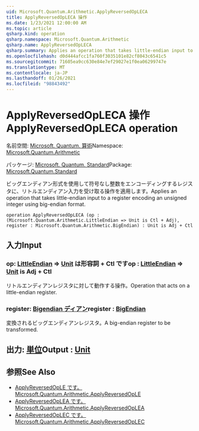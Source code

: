 ```yaml
---
uid: Microsoft.Quantum.Arithmetic.ApplyReversedOpLECA
title: ApplyReversedOpLECA 操作
ms.date: 1/23/2021 12:00:00 AM
ms.topic: article
qsharp.kind: operation
qsharp.namespace: Microsoft.Quantum.Arithmetic
qsharp.name: ApplyReversedOpLECA
qsharp.summary: Applies an operation that takes little-endian input to a register encoding an unsigned integer using big-endian format.
ms.openlocfilehash: d0d444afcc1fa760f3035101e82cf8043c6541c5
ms.sourcegitcommit: 71605ea9cc630e84e7ef29027e1f0ea06299747e
ms.translationtype: MT
ms.contentlocale: ja-JP
ms.lasthandoff: 01/26/2021
ms.locfileid: "98843492"
---
```

# <a name="applyreversedopleca-operation"></a><span data-ttu-id="e2d6c-102">ApplyReversedOpLECA 操作</span><span class="sxs-lookup"><span data-stu-id="e2d6c-102">ApplyReversedOpLECA operation</span></span>

<span data-ttu-id="e2d6c-103">名前空間: [Microsoft. Quantum. 算術](xref:Microsoft.Quantum.Arithmetic)</span><span class="sxs-lookup"><span data-stu-id="e2d6c-103">Namespace: [Microsoft.Quantum.Arithmetic](xref:Microsoft.Quantum.Arithmetic)</span></span>

<span data-ttu-id="e2d6c-104">パッケージ: [Microsoft. Quantum. Standard](https://nuget.org/packages/Microsoft.Quantum.Standard)</span><span class="sxs-lookup"><span data-stu-id="e2d6c-104">Package: [Microsoft.Quantum.Standard](https://nuget.org/packages/Microsoft.Quantum.Standard)</span></span>


<span data-ttu-id="e2d6c-105">ビッグエンディアン形式を使用して符号なし整数をエンコーディングするレジスタに、リトルエンディアン入力を受け取る操作を適用します。</span><span class="sxs-lookup"><span data-stu-id="e2d6c-105">Applies an operation that takes little-endian input to a register encoding an unsigned integer using big-endian format.</span></span>

```qsharp
operation ApplyReversedOpLECA (op : (Microsoft.Quantum.Arithmetic.LittleEndian => Unit is Ctl + Adj), register : Microsoft.Quantum.Arithmetic.BigEndian) : Unit is Adj + Ctl
```


## <a name="input"></a><span data-ttu-id="e2d6c-106">入力</span><span class="sxs-lookup"><span data-stu-id="e2d6c-106">Input</span></span>

### <a name="op--littleendian--unit--is-adj--ctl"></a><span data-ttu-id="e2d6c-107">op: [LittleEndian](xref:Microsoft.Quantum.Arithmetic.LittleEndian) => [Unit](xref:microsoft.quantum.lang-ref.unit)  は形容詞 + Ctl です</span><span class="sxs-lookup"><span data-stu-id="e2d6c-107">op : [LittleEndian](xref:Microsoft.Quantum.Arithmetic.LittleEndian) => [Unit](xref:microsoft.quantum.lang-ref.unit)  is Adj + Ctl</span></span>

<span data-ttu-id="e2d6c-108">リトルエンディアンレジスタに対して動作する操作。</span><span class="sxs-lookup"><span data-stu-id="e2d6c-108">Operation that acts on a little-endian register.</span></span>


### <a name="register--bigendian"></a><span data-ttu-id="e2d6c-109">register: [Bigendian ディアン](xref:Microsoft.Quantum.Arithmetic.BigEndian)</span><span class="sxs-lookup"><span data-stu-id="e2d6c-109">register : [BigEndian](xref:Microsoft.Quantum.Arithmetic.BigEndian)</span></span>

<span data-ttu-id="e2d6c-110">変換されるビッグエンディアンレジスタ。</span><span class="sxs-lookup"><span data-stu-id="e2d6c-110">A big-endian register to be transformed.</span></span>



## <a name="output--unit"></a><span data-ttu-id="e2d6c-111">出力: [単位](xref:microsoft.quantum.lang-ref.unit)</span><span class="sxs-lookup"><span data-stu-id="e2d6c-111">Output : [Unit](xref:microsoft.quantum.lang-ref.unit)</span></span>



## <a name="see-also"></a><span data-ttu-id="e2d6c-112">参照</span><span class="sxs-lookup"><span data-stu-id="e2d6c-112">See Also</span></span>

- [<span data-ttu-id="e2d6c-113">ApplyReversedOpLE です。</span><span class="sxs-lookup"><span data-stu-id="e2d6c-113">Microsoft.Quantum.Arithmetic.ApplyReversedOpLE</span></span>](xref:Microsoft.Quantum.Arithmetic.ApplyReversedOpLE)
- [<span data-ttu-id="e2d6c-114">ApplyReversedOpLEA です。</span><span class="sxs-lookup"><span data-stu-id="e2d6c-114">Microsoft.Quantum.Arithmetic.ApplyReversedOpLEA</span></span>](xref:Microsoft.Quantum.Arithmetic.ApplyReversedOpLEA)
- [<span data-ttu-id="e2d6c-115">ApplyReversedOpLEC です。</span><span class="sxs-lookup"><span data-stu-id="e2d6c-115">Microsoft.Quantum.Arithmetic.ApplyReversedOpLEC</span></span>](xref:Microsoft.Quantum.Arithmetic.ApplyReversedOpLEC)